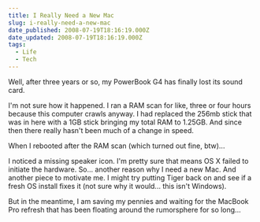 ```yaml
---
title: I Really Need a New Mac
slug: i-really-need-a-new-mac
date_published: 2008-07-19T18:16:19.000Z
date_updated: 2008-07-19T18:16:19.000Z
tags:
  - Life
  - Tech
---
```


Well, after three years or so, my PowerBook G4 has finally lost its sound card.

I'm not sure how it happened. I ran a RAM scan for like, three or four hours because this computer crawls anyway. I had replaced the 256mb stick that was in here with a 1GB stick bringing my total RAM to 1.25GB. And since then there really hasn't been much of a change in speed.

When I rebooted after the RAM scan (which turned out fine, btw)...

I noticed a missing speaker icon. I'm pretty sure that means OS X failed to initiate the hardware. So... another reason why I need a new Mac. And another piece to motivate me. I might try putting Tiger back on and see if a fresh OS install fixes it (not sure why it would... this isn't Windows).

But in the meantime, I am saving my pennies and waiting for the MacBook Pro refresh that has been floating around the rumorsphere for so long...
